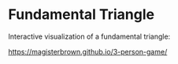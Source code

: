 # Fundamental Triangle

Interactive visualization of a fundamental triangle:


https://magisterbrown.github.io/3-person-game/
